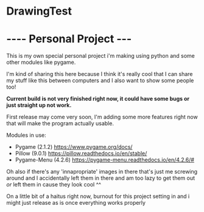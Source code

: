 # DrawingTest

# ---- Personal Project --- #
This is my own special personal project i'm making using python and some other modules like pygame.

I'm kind of sharing this here because I think it's really cool that I can share my stuff like this between computers and I also want to show some people too!

**Current build is not very finished right now, it could have some bugs or just straight up not work.**

First release may come very soon, I'm adding some more features right now that will make the program actually usable.

Modules in use:
- Pygame (2.1.2) https://www.pygame.org/docs/
- Pillow (9.0.1) https://pillow.readthedocs.io/en/stable/
- Pygame-Menu (4.2.6) https://pygame-menu.readthedocs.io/en/4.2.6/#

Oh also if there's any 'innapropriate' images in there that's just me screwing around and I accidentally left them in there and am too lazy to get them out *or* left them in cause they look cool ^^

On a little bit of a haitus right now, burnout for this project setting in and i might just release as is once everything works properly
